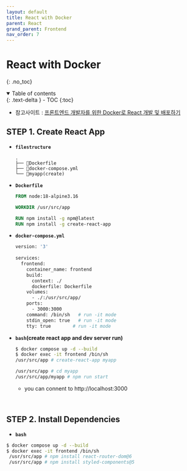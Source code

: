 ```yaml
---
layout: default
title: React with Docker
parent: React
grand_parent: Frontend
nav_order: 7
---
```


# React with Docker
{: .no_toc}

<details open markdown="block">
  <summary>
    Table of contents
  </summary>
  {: .text-delta }
- TOC
{:toc}
</details>
<!------------------------------------ STEP ------------------------------------>

* 참고사이트 : [프론트엔드 개발자를 위한 Docker로 React 개발 및 배포하기](https://velog.io/@oneook/Docker%EB%A1%9C-React-%EA%B0%9C%EB%B0%9C-%EB%B0%8F-%EB%B0%B0%ED%8F%AC%ED%95%98%EA%B8%B0)



## STEP 1. Create React App

- **`filestructure`**

  ```
  .
  ├── 📄Dockerfile
  ├── 📄docker-compose.yml
  └── 📁myapp(create)
  ```
  
- **`Dockerfile`**

  ```dockerfile
  FROM node:18-alpine3.16
  
  WORKDIR /usr/src/app
  
  RUN npm install -g npm@latest
  RUN npm install -g create-react-app
  ```

- **`docker-compose.yml`**

  ```dockerfile
  version: '3'
    
  services:
    frontend:
      container_name: frontend
      build:
        context: ./
        dockerfile: Dockerfile
      volumes:
        - ./:/usr/src/app/
      ports:
        - 3000:3000
      command: /bin/sh   # run -it mode
      stdin_open: true   # run -it mode
      tty: true		   # run -it mode
  ```

- **`bash`(create react  app and dev server run)**

  ```bash
  $ docker compose up -d --build
  $ docker exec -it frontend /bin/sh
  /usr/src/app # create-react-app myapp
  
  /usr/src/app # cd myapp
  /usr/src/app/myapp # npm run start
  ```

  - you can connent to http://localhost:3000

<br>

<!------------------------------------ STEP ------------------------------------>
## STEP 2. Install Dependencies

- **`bash`**

```bash
$ docker compose up -d --build
$ docker exec -it frontend /bin/sh
 /usr/src/app # npm install react-router-dom@6
 /usr/src/app # npm install styled-components@5
```


<br>



<!------------------------------------ STEP ------------------------------------>
